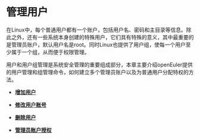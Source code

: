 # 管理用户<a name="ZH-CN_TOPIC_0182317321"></a>

在Linux中，每个普通用户都有一个账户，包括用户名、密码和主目录等信息。除此之外，还有一些系统本身创建的特殊用户，它们具有特殊的意义，其中最重要的是管理员账户，默认用户名是root。同时Linux也提供了用户组，使每一个用户至少属于一个组，从而便于权限管理。

用户和用户组管理是系统安全管理的重要组成部分，本章主要介绍openEuler提供的用户管理和组管理命令，如何建立多个管理员账户以及为普通用户分配特权的方法。

-   **[增加用户](增加用户.md)**  

-   **[修改用户账号](修改用户账号.md)**  

-   **[删除用户](删除用户.md)**  

-   **[管理员账户授权](管理员账户授权.md)**  


